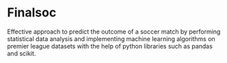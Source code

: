 # Finalsoc

Effective approach to predict the outcome of a soccer match
by performing statistical data analysis and implementing machine learning algorithms on premier league datasets with the help of python libraries such as pandas and scikit.
